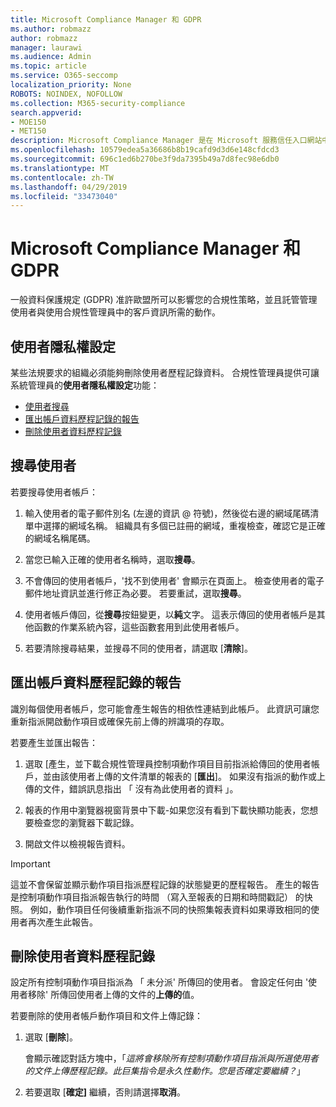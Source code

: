 ```yaml
---
title: Microsoft Compliance Manager 和 GDPR
ms.author: robmazz
author: robmazz
manager: laurawi
ms.audience: Admin
ms.topic: article
ms.service: O365-seccomp
localization_priority: None
ROBOTS: NOINDEX, NOFOLLOW
ms.collection: M365-security-compliance
search.appverid:
- MOE150
- MET150
description: Microsoft Compliance Manager 是在 Microsoft 服務信任入口網站中的可用工作流程為基礎的風險評估工具。 合規性管理員可讓您追蹤、 指派及驗證與 Microsoft 雲端服務相關的法規合規性活動。
ms.openlocfilehash: 10579edea5a36686b8b19cafd9d3d6e148cfdcd3
ms.sourcegitcommit: 696c1ed6b270be3f9da7395b49a7d8fec98e6db0
ms.translationtype: MT
ms.contentlocale: zh-TW
ms.lasthandoff: 04/29/2019
ms.locfileid: "33473040"
---
```

# <a name="microsoft-compliance-manager-and-the-gdpr"></a>Microsoft Compliance Manager 和 GDPR

一般資料保護規定 (GDPR) 准許歐盟所可以影響您的合規性策略，並且託管管理使用者與使用合規性管理員中的客戶資訊所需的動作。

## <a name="user-privacy-settings"></a>使用者隱私權設定

某些法規要求的組織必須能夠刪除使用者歷程記錄資料。 合規性管理員提供可讓系統管理員的**使用者隱私權設定**功能：
  
- [使用者搜尋](#search-for-a-user)
- [匯出帳戶資料歷程記錄的報告](#export-a-report-of-account-data-history)
- [刪除使用者資料歷程記錄](#delete-user-data-history)
  
## <a name="search-for-a-user"></a>搜尋使用者

若要搜尋使用者帳戶：
  
1. 輸入使用者的電子郵件別名 (左邊的資訊 @ 符號)，然後從右邊的網域尾碼清單中選擇的網域名稱。 組織具有多個已註冊的網域，重複檢查，確認它是正確的網域名稱尾碼。

2. 當您已輸入正確的使用者名稱時，選取**搜尋**。

3. 不會傳回的使用者帳戶，'找不到使用者' 會顯示在頁面上。 檢查使用者的電子郵件地址資訊並進行修正為必要。 若要重試，選取**搜尋**。

4. 使用者帳戶傳回，從**搜尋**按鈕變更，以**純**文字。 這表示傳回的使用者帳戶是其他函數的作業系統內容，這些函數套用到此使用者帳戶。

5. 若要清除搜尋結果，並搜尋不同的使用者，請選取 [**清除**]。

## <a name="export-a-report-of-account-data-history"></a>匯出帳戶資料歷程記錄的報告

識別每個使用者帳戶，您可能會產生報告的相依性連結到此帳戶。 此資訊可讓您重新指派開啟動作項目或確保先前上傳的辨識項的存取。
  
 若要產生並匯出報告：
  
1. 選取 [產生，並下載合規性管理員控制項動作項目目前指派給傳回的使用者帳戶，並由該使用者上傳的文件清單的報表的 [**匯出**]。 如果沒有指派的動作或上傳的文件，錯誤訊息指出 「 沒有為此使用者的資料 」。

2. 報表的作用中瀏覽器視窗背景中下載-如果您沒有看到下載快顯功能表，您想要檢查您的瀏覽器下載記錄。

3. 開啟文件以檢視報告資料。

> [!IMPORTANT]
> 這並不會保留並顯示動作項目指派歷程記錄的狀態變更的歷程報告。 產生的報告是控制項動作項目指派報告執行的時間 （寫入至報表的日期和時間戳記） 的快照。 例如，動作項目任何後續重新指派不同的快照集報表資料如果導致相同的使用者再次產生此報告。
  
## <a name="delete-user-data-history"></a>刪除使用者資料歷程記錄

設定所有控制項動作項目指派為 「 未分派' 所傳回的使用者。 會設定任何由 '使用者移除' 所傳回使用者上傳的文件的**上傳的**值。
  
若要刪除的使用者帳戶動作項目和文件上傳記錄：
  
1. 選取 [**刪除**]。

    會顯示確認對話方塊中，「*這將會移除所有控制項動作項目指派與所選使用者的文件上傳歷程記錄。此巨集指令是永久性動作。您是否確定要繼續？*」

2. 若要選取 [**確定]** 繼續，否則請選擇**取消**。